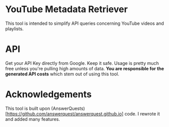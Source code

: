 # YouTube Metadata Retriever

This tool is intended to simplify API queries concerning YouTube videos and playlists.

# API

Get your API Key directly from Google. Keep it safe. Usage is pretty much free unless you're pulling high amounts of data. **You are responsible for the generated API costs** which stem out of using this tool.

# Acknowledgements

This tool is built upon (AnswerQuests)[https://github.com/answerquest/answerquest.github.io] code. I rewrote it and added many features.
